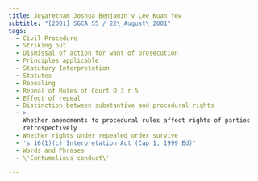 ```yaml
---
title: Jeyaretnam Joshua Benjamin v Lee Kuan Yew
subtitle: "[2001] SGCA 55 / 22\_August\_2001"
tags:
  - Civil Procedure
  - Striking out
  - Dismissal of action for want of prosecution
  - Principles applicable
  - Statutory Interpretation
  - Statutes
  - Repealing
  - Repeal of Rules of Court O 3 r 5
  - Effect of repeal
  - Distinction between substantive and procedural rights
  - >-
    Whether amendments to procedural rules affect rights of parties
    retrospectively
  - Whether rights under repealed order survive
  - 's 16(1)(c) Interpretation Act (Cap 1, 1999 Ed)'
  - Words and Phrases
  - \'Contumelious conduct\'

---
```


